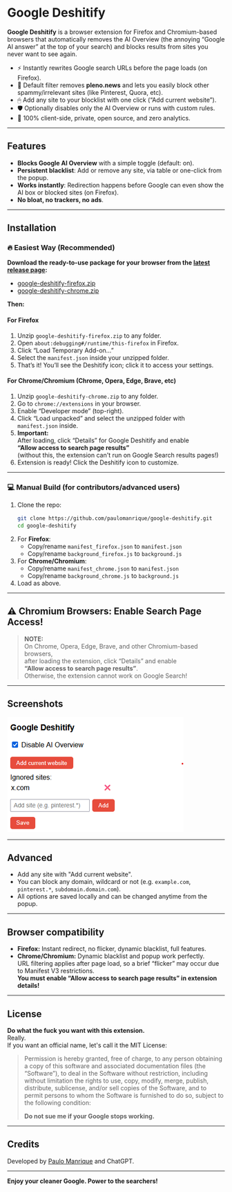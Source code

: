 # Google Deshitify

**Google Deshitify** is a browser extension for Firefox and Chromium-based browsers that automatically removes the AI Overview (the annoying “Google AI answer” at the top of your search) and blocks results from sites you never want to see again.

- ⚡️ Instantly rewrites Google search URLs before the page loads (on Firefox).
- 🧹 Default filter removes **pleno.news** and lets you easily block other spammy/irrelevant sites (like Pinterest, Quora, etc).
- 🖱 Add any site to your blocklist with one click (“Add current website”).
- 🛡 Optionally disables only the AI Overview or runs with custom rules.
- 🖤 100% client-side, private, open source, and zero analytics.

---

## Features

- **Blocks Google AI Overview** with a simple toggle (default: on).
- **Persistent blacklist**: Add or remove any site, via table or one-click from the popup.
- **Works instantly**: Redirection happens before Google can even show the AI box or blocked sites (on Firefox).
- **No bloat, no trackers, no ads**.

---

## Installation

### 🔥 Easiest Way (Recommended)

**Download the ready-to-use package for your browser from the [latest release page](https://github.com/paulomanrique/google-deshitify/releases/latest):**

- [google-deshitify-firefox.zip](https://github.com/paulomanrique/google-deshitify/releases/latest)
- [google-deshitify-chrome.zip](https://github.com/paulomanrique/google-deshitify/releases/latest)

**Then:**

#### **For Firefox**
1. Unzip `google-deshitify-firefox.zip` to any folder.
2. Open `about:debugging#/runtime/this-firefox` in Firefox.
3. Click “Load Temporary Add-on…”
4. Select the `manifest.json` inside your unzipped folder.
5. That’s it! You’ll see the Deshitify icon; click it to access your settings.

#### **For Chrome/Chromium (Chrome, Opera, Edge, Brave, etc)**
1. Unzip `google-deshitify-chrome.zip` to any folder.
2. Go to `chrome://extensions` in your browser.
3. Enable “Developer mode” (top-right).
4. Click “Load unpacked” and select the unzipped folder with `manifest.json` inside.
5. **Important:**  
   After loading, click “Details” for Google Deshitify and enable  
   **“Allow access to search page results”**  
   (without this, the extension can't run on Google Search results pages!)
6. Extension is ready! Click the Deshitify icon to customize.

---

### 💻 Manual Build (for contributors/advanced users)

1. Clone the repo:
    ```sh
    git clone https://github.com/paulomanrique/google-deshitify.git
    cd google-deshitify
    ```
2. For **Firefox**:
    - Copy/rename `manifest_firefox.json` to `manifest.json`
    - Copy/rename `background_firefox.js` to `background.js`
3. For **Chrome/Chromium**:
    - Copy/rename `manifest_chrome.json` to `manifest.json`
    - Copy/rename `background_chrome.js` to `background.js`
4. Load as above.

---

## ⚠️ Chromium Browsers: Enable Search Page Access!

> **NOTE:**  
> On Chrome, Opera, Edge, Brave, and other Chromium-based browsers,  
> after loading the extension, click “Details” and enable  
> **“Allow access to search page results”**.  
> Otherwise, the extension cannot work on Google Search!

---

## Screenshots

![Screenshot of Google Deshitify extension](docs/screenshot.png)

---

## Advanced

- Add any site with "Add current website".
- You can block any domain, wildcard or not (e.g. `example.com`, `pinterest.*`, `subdomain.domain.com`).
- All options are saved locally and can be changed anytime from the popup.

---

## Browser compatibility

- **Firefox:** Instant redirect, no flicker, dynamic blacklist, full features.
- **Chrome/Chromium:** Dynamic blacklist and popup work perfectly.  
  URL filtering applies after page load, so a brief “flicker” may occur due to Manifest V3 restrictions.  
  **You must enable “Allow access to search page results” in extension details!**

---

## License

**Do what the fuck you want with this extension.**  
Really.  
If you want an official name, let's call it the MIT License:  
> Permission is hereby granted, free of charge, to any person obtaining a copy of this software and associated documentation files (the “Software”), to deal in the Software without restriction, including without limitation the rights to use, copy, modify, merge, publish, distribute, sublicense, and/or sell copies of the Software, and to permit persons to whom the Software is furnished to do so, subject to the following condition:  
>
> **Do not sue me if your Google stops working.**

---

## Credits

Developed by [Paulo Manrique](https://github.com/paulomanrique) and ChatGPT.  

---

**Enjoy your cleaner Google. Power to the searchers!**
